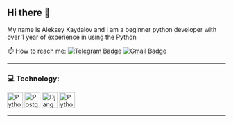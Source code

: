 ## Hi there 👋

My name is Aleksey Kaydalov and I am a beginner python developer with over 1 year of experience in using the Python

📫 How to reach me: [![Telegram Badge](https://img.shields.io/badge/-lkaydalov-blue?style=flat&logo=Telegram&logoColor=white)](https://t.me/lkaydalov) [![Gmail Badge](https://img.shields.io/badge/-Gmail-red?style=flat&logo=Gmail&logoColor=white)](mailto:lkaydalov@gmail.com)

---

### 💻 Technology:

<div>

  <img src="https://raw.githubusercontent.com/danielcranney/readme-generator/main/public/icons/skills/python-colored.svg" width="36" height="36" alt="Python" />
  <img src="https://raw.githubusercontent.com/danielcranney/readme-generator/main/public/icons/skills/postgresql-colored.svg" width="36" height="36" alt="PostgreSQL" />
  <img src="https://raw.githubusercontent.com/danielcranney/readme-generator/main/public/icons/skills/django-colored.svg" width="36" height="36" alt="Django" /></a>
  <img src="https://raw.githubusercontent.com/danielcranney/readme-generator/main/public/icons/skills/docker-compose-colored.svg" width="36" height="36" alt="Python" />

</div>

---
<!--
**lkaydalov/lkaydalov** is a ✨ _special_ ✨ repository because its `README.md` (this file) appears on your GitHub profile.

Here are some ideas to get you started:

- 🔭 I’m currently working on ...
- 🌱 I’m currently learning ...
- 👯 I’m looking to collaborate on ...
- 🤔 I’m looking for help with ...
- 💬 Ask me about ...
- 📫 How to reach me: ...
- 😄 Pronouns: ...
- ⚡ Fun fact: ...
-->
